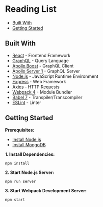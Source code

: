 # Reading List

*  [Built With](#built-with)
*  [Getting Started](#getting-started)

## Built With
* [React](https://reactjs.org) - Frontend Framework
* [GraphQL](https://graphql.org) - Query Language
* [Apollo Boost](https://github.com/apollographql/apollo-client/tree/master/packages/apollo-boost) - GraphQL Client
* [Apollo Server 1](https://www.apollographql.com/docs/apollo-server) - GraphQL Server
* [Node.js](https://nodejs.org/en) - JavaScript Runtime Environment
* [Express](https://expressjs.com) - Web Framework
* [Axios](https://www.npmjs.com/package/axios) - HTTP Requests
* [Webpack 4](https://webpack.js.org) - Module Bundler
* [Babel 7](https://babeljs.io) - Transpiler/Transcompiler
* [ESLint](https://eslint.org) - Linter

## Getting Started
**Prerequisites:**
* [Install Node.js](https://nodejs.org/en/download/)
* [Install MongoDB](https://docs.mongodb.com/manual/installation/)

**1. Install Dependencies:**
```
npm install
```

**2. Start Node.js Server:**
```
npm run server
```

**3. Start Webpack Development Server:**
```
npm start
```
